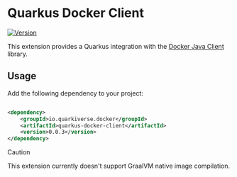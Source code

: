 # Quarkus Docker Client

[![Version](https://img.shields.io/maven-central/v/io.quarkiverse.docker/quarkus-docker-client?logo=apache-maven&style=flat-square)](https://central.sonatype.com/artifact/io.quarkiverse.docker/quarkus-docker-client-parent)

This extension provides a Quarkus integration with the [Docker Java Client](https://github.com/docker-java/docker-java)
library.

## Usage

Add the following dependency to your project:

```xml

<dependency>
    <groupId>io.quarkiverse.docker</groupId>
    <artifactId>quarkus-docker-client</artifactId>
    <version>0.0.3</version>
</dependency>
```

> [!CAUTION]
> This extension currently doesn't support GraalVM native image compilation.